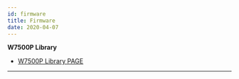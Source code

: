 ```yaml
---
id: firmware
title: Firmware
date: 2020-04-07
---
```



**W7500P Library**

   * [W7500P Library PAGE ](../../iMCU/W7500P/Libraries_&_Examples.md)

-----
